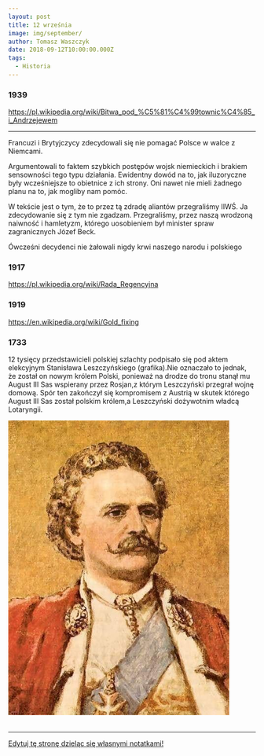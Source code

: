 ```yaml
---
layout: post
title: 12 września
image: img/september/
author: Tomasz Waszczyk
date: 2018-09-12T10:00:00.000Z
tags:
  - Historia
---
```


### 1939

https://pl.wikipedia.org/wiki/Bitwa_pod_%C5%81%C4%99townic%C4%85_i_Andrzejewem

---

Francuzi i Brytyjczycy zdecydowali się nie pomagać Polsce w walce z Niemcami.

Argumentowali to faktem szybkich postępów wojsk niemieckich i brakiem sensowności tego typu działania. Ewidentny dowód na to, jak iluzoryczne były wcześniejsze to obietnice z ich strony. Oni nawet nie mieli żadnego planu na to, jak mogliby nam pomóc.

W tekście jest o tym, że to przez tą zdradę aliantów przegraliśmy IIWŚ. Ja zdecydowanie się z tym nie zgadzam. Przegraliśmy, przez naszą wrodzoną naiwność i hamletyzm, którego uosobieniem był minister spraw zagranicznych Józef Beck.

Ówcześni decydenci nie żałowali nigdy krwi naszego narodu i polskiego

### 1917

<https://pl.wikipedia.org/wiki/Rada_Regencyjna>

### 1919

https://en.wikipedia.org/wiki/Gold_fixing

### 1733

12 tysięcy przedstawicieli polskiej szlachty podpisało się pod aktem elekcyjnym Stanisława Leszczyńskiego (grafika).Nie oznaczało to jednak, że został on nowym królem Polski, ponieważ na drodze do tronu stanął mu August III Sas wspierany przez Rosjan,z którym Leszczyński przegrał wojnę domową. Spór ten zakończył się kompromisem z Austrią w skutek którego August III Sas został polskim królem,a Leszczyński dożywotnim władcą Lotaryngii.

<img src="./img/september/leszczynski.jpg"><br><br>

---

<a href="https://github.com/TomaszWaszczyk/historia.waszczyk.com/edit/master/src/content/september-12.md" target="_blank">Edytuj tę stronę dzieląc się własnymi notatkami!</a>
